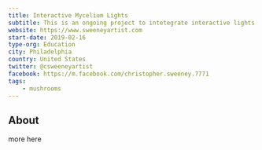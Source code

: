 ```yaml
---
title: Interactive Mycelium Lights
subtitle: This is an ongoing project to intetegrate interactive lights and boards with mycelium lights.
website: https://www.sweeneyartist.com
start-date: 2019-02-16
type-org: Education 
city: Philadelphia
country: United States
twitter: @csweeneyartist
facebook: https://m.facebook.com/christopher.sweeney.7771
tags: 
	- mushrooms
---
```


## About
more here
